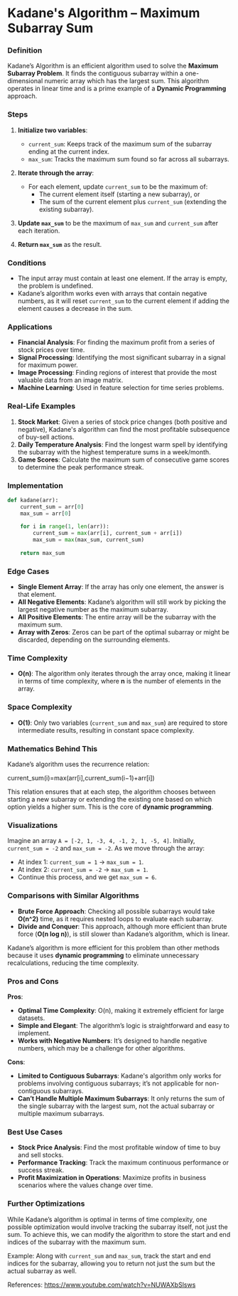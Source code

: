 # Kadane's Algorithm – Maximum Subarray Sum

### **Definition**
Kadane’s Algorithm is an efficient algorithm used to solve the **Maximum Subarray Problem**. It finds the contiguous subarray within a one-dimensional numeric array which has the largest sum. This algorithm operates in linear time and is a prime example of a **Dynamic Programming** approach.

### **Steps**
1. **Initialize two variables**:
   - `current_sum`: Keeps track of the maximum sum of the subarray ending at the current index.
   - `max_sum`: Tracks the maximum sum found so far across all subarrays.
   
2. **Iterate through the array**:
   - For each element, update `current_sum` to be the maximum of:
     - The current element itself (starting a new subarray), or
     - The sum of the current element plus `current_sum` (extending the existing subarray).
   
3. **Update `max_sum`** to be the maximum of `max_sum` and `current_sum` after each iteration.

4. **Return `max_sum`** as the result.

### **Conditions**
- The input array must contain at least one element. If the array is empty, the problem is undefined.
- Kadane’s algorithm works even with arrays that contain negative numbers, as it will reset `current_sum` to the current element if adding the element causes a decrease in the sum.
  
### **Applications**
- **Financial Analysis**: For finding the maximum profit from a series of stock prices over time.
- **Signal Processing**: Identifying the most significant subarray in a signal for maximum power.
- **Image Processing**: Finding regions of interest that provide the most valuable data from an image matrix.
- **Machine Learning**: Used in feature selection for time series problems.

### **Real-Life Examples**
1. **Stock Market**: Given a series of stock price changes (both positive and negative), Kadane's algorithm can find the most profitable subsequence of buy-sell actions.
2. **Daily Temperature Analysis**: Find the longest warm spell by identifying the subarray with the highest temperature sums in a week/month.
3. **Game Scores**: Calculate the maximum sum of consecutive game scores to determine the peak performance streak.

### **Implementation**

```python
def kadane(arr):
    current_sum = arr[0]
    max_sum = arr[0]
    
    for i in range(1, len(arr)):
        current_sum = max(arr[i], current_sum + arr[i])
        max_sum = max(max_sum, current_sum)
    
    return max_sum
```

### **Edge Cases**

- **Single Element Array**: If the array has only one element, the answer is that element.
- **All Negative Elements**: Kadane’s algorithm will still work by picking the largest negative number as the maximum subarray.
- **All Positive Elements**: The entire array will be the subarray with the maximum sum.
- **Array with Zeros**: Zeros can be part of the optimal subarray or might be discarded, depending on the surrounding elements.

### **Time Complexity**
- **O(n)**: The algorithm only iterates through the array once, making it linear in terms of time complexity, where **n** is the number of elements in the array.

### **Space Complexity**
- **O(1)**: Only two variables (`current_sum` and `max_sum`) are required to store intermediate results, resulting in constant space complexity.

### **Mathematics Behind This**
Kadane’s algorithm uses the recurrence relation:

current_sum(i)=max(arr[i],current_sum(i−1)+arr[i])

This relation ensures that at each step, the algorithm chooses between starting a new subarray or extending the existing one based on which option yields a higher sum. This is the core of **dynamic programming**.

### **Visualizations**
Imagine an array `A = [-2, 1, -3, 4, -1, 2, 1, -5, 4]`. Initially, `current_sum = -2` and `max_sum = -2`. As we move through the array:

- At index 1: `current_sum = 1` → `max_sum = 1`.
- At index 2: `current_sum = -2` → `max_sum = 1`.
- Continue this process, and we get `max_sum = 6`.

### **Comparisons with Similar Algorithms**
- **Brute Force Approach**: Checking all possible subarrays would take **O(n^2)** time, as it requires nested loops to evaluate each subarray.
- **Divide and Conquer**: This approach, although more efficient than brute force (**O(n log n)**), is still slower than Kadane’s algorithm, which is linear.

Kadane’s algorithm is more efficient for this problem than other methods because it uses **dynamic programming** to eliminate unnecessary recalculations, reducing the time complexity.

### **Pros and Cons**
**Pros**:
- **Optimal Time Complexity**: O(n), making it extremely efficient for large datasets.
- **Simple and Elegant**: The algorithm’s logic is straightforward and easy to implement.
- **Works with Negative Numbers**: It’s designed to handle negative numbers, which may be a challenge for other algorithms.

**Cons**:
- **Limited to Contiguous Subarrays**: Kadane's algorithm only works for problems involving contiguous subarrays; it’s not applicable for non-contiguous subarrays.
- **Can’t Handle Multiple Maximum Subarrays**: It only returns the sum of the single subarray with the largest sum, not the actual subarray or multiple maximum subarrays.

### **Best Use Cases**
- **Stock Price Analysis**: Find the most profitable window of time to buy and sell stocks.
- **Performance Tracking**: Track the maximum continuous performance or success streak.
- **Profit Maximization in Operations**: Maximize profits in business scenarios where the values change over time.

### **Further Optimizations**
While Kadane’s algorithm is optimal in terms of time complexity, one possible optimization would involve tracking the subarray itself, not just the sum. To achieve this, we can modify the algorithm to store the start and end indices of the subarray with the maximum sum.

Example: Along with `current_sum` and `max_sum`, track the start and end indices for the subarray, allowing you to return not just the sum but the actual subarray as well.


References: https://www.youtube.com/watch?v=NUWAXbSlsws
